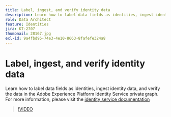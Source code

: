 ```yaml
---
title: Label, ingest, and verify identity data
description: Learn how to label data fields as identities, ingest identity data, and verify the data in the Adobe Experience Platform Identity Service private graph.
role: Data Architect
feature: Identities
jira: KT-2707
thumbnail: 28167.jpg
exl-id: 9a4fbd95-74e3-4e10-8663-8fafefe324a8
---
```

# Label, ingest, and verify identity data

Learn how to label data fields as identities, ingest identity data, and verify the data in the Adobe Experience Platform Identity Service private graph. For  more information, please visit the [identity service documentation](https://experienceleague.adobe.com/docs/experience-platform/identity/home.html)


>[!VIDEO](https://video.tv.adobe.com/v/28167?quality=12&learn=on)
